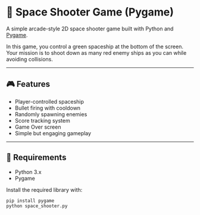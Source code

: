 # 🚀 Space Shooter Game (Pygame)

A simple arcade-style 2D space shooter game built with Python and [Pygame](https://www.pygame.org/).

In this game, you control a green spaceship at the bottom of the screen. Your mission is to shoot down as many red enemy ships as you can while avoiding collisions.

---

## 🎮 Features

- Player-controlled spaceship
- Bullet firing with cooldown
- Randomly spawning enemies
- Score tracking system
- Game Over screen
- Simple but engaging gameplay

---

## 🧰 Requirements

- Python 3.x
- Pygame

Install the required library with:

```bash
pip install pygame
python space_shooter.py

